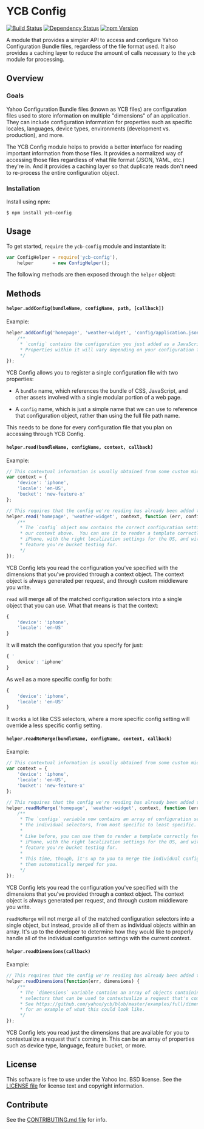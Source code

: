 YCB Config
==========

[![Build Status](https://travis-ci.org/yahoo/ycb-config.png?branch=master)](https://travis-ci.org/yahoo/ycb-config)
[![Dependency Status](https://gemnasium.com/yahoo/ycb-config.png)](https://gemnasium.com/yahoo/ycb-config)
[![npm Version](https://badge.fury.io/js/ycb-config.png)](https://npmjs.org/package/ycb-config)

A module that provides a simpler API to access and configure Yahoo Configuration Bundle files,
regardless of the file format used. It also provides a caching layer to reduce the amount of
calls necessary to the `ycb` module for processing.

Overview
--------

### Goals

Yahoo Configuration Bundle files (known as YCB files) are configuration files used to store information on
multiple "dimensions" of an application. They can include configuration information for properties such as
specific locales, languages, device types, environments (development vs. production), and more.

The YCB Config module helps to provide a better interface for reading important information from those files.
It provides a normalized way of accessing those files regardless of what file format (JSON, YAML, etc.) they're in.
And it provides a caching layer so that duplicate reads don't need to re-process the entire configuration object.

### Installation

Install using npm:

```shell
$ npm install ycb-config
```

Usage
-----

To get started, `require` the `ycb-config` module and instantiate it:

```js
var ConfigHelper = require('ycb-config'),
    helper       = new ConfigHelper();
```

The following methods are then exposed through the `helper` object:

## Methods

#### `helper.addConfig(bundleName, configName, path, [callback])`

Example:

```js
helper.addConfig('homepage', 'weather-widget', 'config/application.json', function (err, config) {
    /**
     * `config` contains the configuration you just added as a JavaScript object
     * Properties within it will vary depending on your configuration file.
     */
});
```

YCB Config allows you to register a single configuration file with two properties:

* A `bundle` name, which references the bundle of CSS, JavaScript, and other assets involved with a single
  modular portion of a web page.

* A `config` name, which is just a simple name that we can use to reference that configuration object, rather
  than using the full file path name.

This needs to be done for every configuration file that you plan on accessing through YCB Config.

#### `helper.read(bundleName, configName, context, callback)`

Example:

```js
// This contextual information is usually obtained from some custom middleware in your application.
var context = {
    'device': 'iphone',
    'locale': 'en-US',
    'bucket': 'new-feature-x'
};

// This requires that the config we're reading has already been added through `addConfig`.
helper.read('homepage', 'weather-widget', context, function (err, config) {
    /**
     * The `config` object now contains the correct configuration settings for
     * our context above.  You can use it to render a template correctly for an
     * iPhone, with the right localization settings for the US, and with the new
     * feature you're bucket testing for.
     */
});
```

YCB Config lets you read the configuration you've specified with the dimensions that you've provided through a
context object. The context object is always generated per request, and through custom middleware you write.

`read` will merge all of the matched configuration selectors into a single object that you can use. What
that means is that the context:
```js
{
    'device': 'iphone',
    'locale': 'en-US'
}
```

It will match the configuration that you specify for just:

```js
{ '
    device': 'iphone'
}
```

As well as a more specific config for both:
```js
{
    'device': 'iphone',
    'locale': 'en-US'
}
```

It works a lot like CSS selectors, where a more specific config setting will override a
less specific config setting.


#### `helper.readNoMerge(bundleName, configName, context, callback)`

Example:

```js
// This contextual information is usually obtained from some custom middleware in your application.
var context = {
    'device': 'iphone',
    'locale': 'en-US',
    'bucket': 'new-feature-x'
};

// This requires that the config we're reading has already been added through `addConfig`.
helper.readNoMerge('homepage', 'weather-widget', context, function (err, configs) {
    /**
     * The `configs` variable now contains an array of configuration settings, based on
     * the individual selectors, from most specific to least specific.
     *
     * Like before, you can use them to render a template correctly for an
     * iPhone, with the right localization settings for the US, and with the new
     * feature you're bucket testing for.
     *
     * This time, though, it's up to you to merge the individual configs instead of having
     * them automatically merged for you.
     */
});
```

YCB Config lets you read the configuration you've specified with the dimensions that you've provided through a
context object. The context object is always generated per request, and through custom middleware you write.

`readNoMerge` will not merge all of the matched configuration selectors into a single object, but instead,
provide all of them as individual objects within an array. It's up to the developer to determine how they
would like to properly handle all of the individual configuration settings with the current context.


#### `helper.readDimensions(callback)`

Example:

```js
// This requires that the config we're reading has already been added through `addConfig`
helper.readDimensions(function(err, dimensions) {
    /**
     * The `dimensions` variable contains an array of objects containing all of the possible
     * selectors that can be used to contextualize a request that's coming in.
     * See https://github.com/yahoo/ycb/blob/master/examples/full/dimensions.json
     * for an example of what this could look like.
     */
});
```

YCB Config lets you read just the dimensions that are available for you to contextualize a request that's
coming in.  This can be an array of properties such as device type, language, feature bucket, or more.

## License
This software is free to use under the Yahoo Inc. BSD license.
See the [LICENSE file][] for license text and copyright information.

[LICENSE file]: https://github.com/yahoo/ycb-config/blob/master/LICENSE.txt

## Contribute
See the [CONTRIBUTING.md file][] for info.

[CONTRIBUTING.md file]: https://github.com/yahoo/ycb-config/blob/master/CONTRIBUTING.md


